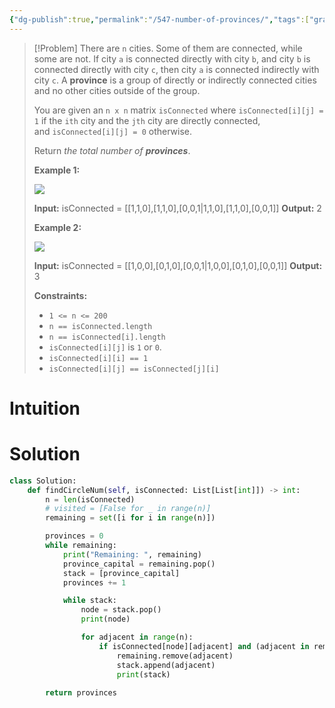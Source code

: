 ```yaml
---
{"dg-publish":true,"permalink":"/547-number-of-provinces/","tags":["graph","dfs","bfs","unionFind"]}
---
```


>[!Problem]
>There are `n` cities. Some of them are connected, while some are not. If city `a` is connected directly with city `b`, and city `b` is connected directly with city `c`, then city `a` is connected indirectly with city `c`.
> A **province** is a group of directly or indirectly connected cities and no other cities outside of the group.
> 
> You are given an `n x n` matrix `isConnected` where `isConnected[i][j] = 1` if the `ith` city and the `jth` city are directly connected, and `isConnected[i][j] = 0` otherwise.
> 
> Return _the total number of **provinces**_.
> 
> **Example 1:**
> 
> ![](https://assets.leetcode.com/uploads/2020/12/24/graph1.jpg)
> 
> **Input:** isConnected = [[1,1,0],[1,1,0],[0,0,1\|1,1,0],[1,1,0],[0,0,1]]
> **Output:** 2
> 
> **Example 2:**
> 
> ![](https://assets.leetcode.com/uploads/2020/12/24/graph2.jpg)
> 
> **Input:** isConnected = [[1,0,0],[0,1,0],[0,0,1\|1,0,0],[0,1,0],[0,0,1]]
> **Output:** 3
> 
> **Constraints:**
> 
> - `1 <= n <= 200`
> - `n == isConnected.length`
> - `n == isConnected[i].length`
> - `isConnected[i][j]` is `1` or `0`.
> - `isConnected[i][i] == 1`
> - `isConnected[i][j] == isConnected[j][i]`

# Intuition

# Solution
```python
class Solution:
    def findCircleNum(self, isConnected: List[List[int]]) -> int:
        n = len(isConnected)
        # visited = [False for _ in range(n)]
        remaining = set([i for i in range(n)])

        provinces = 0
        while remaining:
            print("Remaining: ", remaining)
            province_capital = remaining.pop()
            stack = [province_capital]
            provinces += 1

            while stack:
                node = stack.pop()
                print(node)

                for adjacent in range(n):
                    if isConnected[node][adjacent] and (adjacent in remaining):
                        remaining.remove(adjacent)
                        stack.append(adjacent)
                        print(stack)
        
        return provinces
```